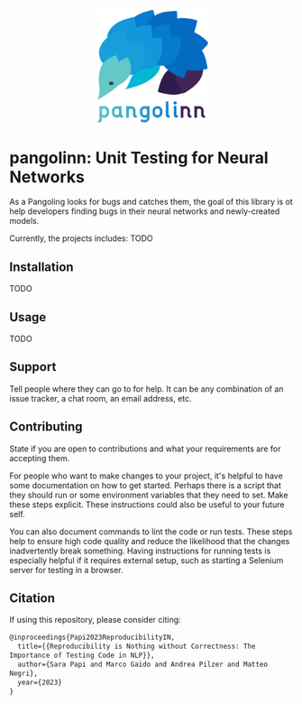 <div align="center">
  <img src="docs/imgs/pangolinn_logo.png" width="200" alt="logo">
</div>

# pangolinn: Unit Testing for Neural Networks

As a Pangoling looks for bugs and catches them, the goal of this
library is ot help developers finding bugs in their neural networks
and newly-created models.

Currently, the projects includes: TODO

## Installation

TODO

## Usage

TODO

## Support
Tell people where they can go to for help. It can be any combination of an issue tracker, a chat room, an email address, etc.

## Contributing
State if you are open to contributions and what your requirements are for accepting them.

For people who want to make changes to your project, it's helpful to have some documentation on how to get started. Perhaps there is a script that they should run or some environment variables that they need to set. Make these steps explicit. These instructions could also be useful to your future self.

You can also document commands to lint the code or run tests. These steps help to ensure high code quality and reduce the likelihood that the changes inadvertently break something. Having instructions for running tests is especially helpful if it requires external setup, such as starting a Selenium server for testing in a browser.

## Citation

If using this repository, please consider citing:

```
@inproceedings{Papi2023ReproducibilityIN,
  title={{Reproducibility is Nothing without Correctness: The Importance of Testing Code in NLP}},
  author={Sara Papi and Marco Gaido and Andrea Pilzer and Matteo Negri},
  year={2023}
}
```
